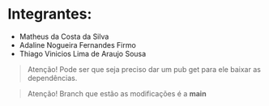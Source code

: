 # Integrantes:
* Matheus da Costa da Silva
* Adaline Nogueira Fernandes Firmo
* Thiago Vinicios Lima de Araujo Sousa

> Atenção! Pode ser que seja preciso dar um pub get para ele baixar as dependências.

> Atenção! Branch que estão as modificações é a **main**
